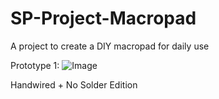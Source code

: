 # SP-Project-Macropad
A project to create a DIY macropad for daily use

Prototype 1:
![Image](https://github.com/user-attachments/assets/ada07f90-92f4-4583-bcc8-d5f0dc344d69)


Handwired + No Solder Edition
